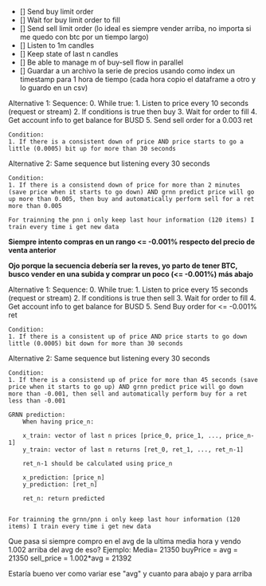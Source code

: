 - [] Send buy limit order 
- [] Wait for buy limit order to fill
- [] Send sell limit order (lo ideal es siempre vender arriba, no importa si me quedo con btc por un tiempo largo)
- [] Listen to 1m candles
- [] Keep state of last n candles 
- [] Be able to manage m of buy-sell flow in parallel
- [] Guardar a un archivo la serie de precios usando como index un timestamp para 1 hora de tiempo (cada hora copio el dataframe a otro y lo guardo en un csv)

Alternative 1:
    Sequence:
    0. While true:
        1. Listen to price every 10 seconds (request or stream) 
        2. If conditions is true then buy
        3. Wait for order to fill
        4. Get account info to get balance for BUSD
        5. Send sell order for a 0.003 ret

    Condition:
    1. If there is a consistent down of price AND price starts to go a little (0.0005) bit up for more than 30 seconds

Alternative 2:
    Same sequence but listening every 30 seconds

    Condition:
    1. If there is a consistend down of price for more than 2 minutes (save price when it starts to go down) AND grnn predict price will go up more than 0.005, then buy and automatically perform sell for a ret more than 0.005

    For trainning the pnn i only keep last hour information (120 items) I train every time i get new data

**Siempre intento compras en un rango <= -0.001% respecto del precio de venta anterior**

**Ojo porque la secuencia debería ser la reves, yo parto de tener BTC, busco vender en una subida y comprar un poco (<= -0.001%) más abajo**


Alternative 1:
    Sequence:
    0. While true:
        1. Listen to price every 15 seconds (request or stream) 
        2. If conditions is true then sell
        3. Wait for order to fill
        4. Get account info to get balance for BUSD
        5. Send Buy order for <= -0.001% ret

    Condition:
    1. If there is a consistent up of price AND price starts to go down little (0.0005) bit down for more than 30 seconds

Alternative 2:
    Same sequence but listening every 30 seconds

    Condition:
    1. If there is a consistend up of price for more than 45 seconds (save price when it starts to go up) AND grnn predict price will go down more than -0.001, then sell and automatically perform buy for a ret less than -0.001

    GRNN prediction: 
        When having price_n:

        x_train: vector of last n prices [price_0, price_1, ..., price_n-1]
        y_train: vector of last n returns [ret_0, ret_1, ..., ret_n-1]

        ret_n-1 should be calculated using price_n
        
        x_prediction: [price_n]
        y_prediction: [ret_n]

        ret_n: return predicted


    For trainning the grnn/pnn i only keep last hour information (120 items) I train every time i get new data

Que pasa si siempre compro en el avg de la ultima media hora y vendo 1.002 arriba del avg de eso?
Ejemplo:
    Media= 21350
    buyPrice = avg = 21350
    sell_price = 1.002*avg = 21392

Estaría bueno ver como variar ese "avg" y cuanto para abajo y para arriba